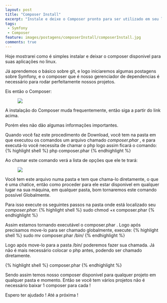 ```yaml
---
layout: post
title: "Composer Install"
excerpt: "Instale e deixe o Composer pronto para ser utilizado em seu linux."
tags:
 - Symfony
 - Composer
feature: images/postagens/composerInstall/composerInstall.jpg
comments: true
---
```


Hoje mostrarei como é simples instalar e deixar o composer disponivel para suas aplicações no linux.

Já aprendemos o básico sobre git, e logo iniciaremos algumas postagens sobre Symfony, e o composer que é nosso gerenciador de dependencias é necessário para rodar perfeitamente nossos projetos.

Eis então o Composer:

<figure>
	<a href="https://getcomposer.org/download/" data-toggle="tooltip" title="Clique para Download">
		<img src="{{ site.url }}/images/bancoPostagens/composerInstall/composerLogo.png">
	</a>
</figure>

A instalação do Composer muda frequentemente, então siga a partir do link acima.

Porém eles não dão algumas informações importantes.

Quando você faz este procedimento de Download, você tem na pasta em que executou os comandos um arquivo chamado *composer.phar* , e para executá-lo você necessita de chamar o php logo assim ficará o comando:
{% highlight shell %}
php composer.phar
{% endhighlight %}

Ao chamar este comando verá a lista de opções que ele te trará:

<figure>
	<img src="{{ site.url }}/images/bancoPostagens/composerInstall/chamadaComposer.png">
</figure>

Você tem este arquivo numa pasta e tem que chama-lo diretamente, o que é uma chatice, então como proceder para ele estar disponivel em qualquer lugar na sua máquina, em qualquer pasta, bom tornaremos este comando possível Globalmente.

Para isso execute os seguintes passos na pasta onde está localizado seu *composer.phar*:
{% highlight shell %}
sudo chmod +x composer.phar
{% endhighlight %}

Assim estamos tornando executável o composer.phar .
Logo após precisamos move-lo para ser chamado globalmente, execute:
{% highlight shell %}
sudo mv composer.phar /bin/
{% endhighlight %}

Logo após move-lo para a pasta /bin/ poderemos fazer sua chamada.
Já não é mais necessário colocar o php antes, podendo ser chamado diretamente.

{% highlight shell %}
composer.phar
{% endhighlight %}

Sendo assim temos nosso composer disponivel para qualquer projeto em qualquer pasta e momento.
Então se você tem vários projetos não é necessário baixar 1 composer para cada !

Espero ter ajudado ! Até a próxima !
